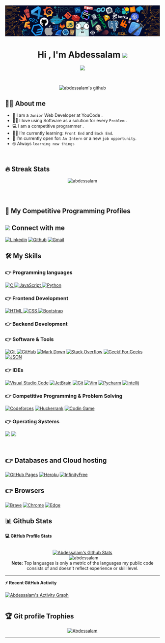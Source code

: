 ![Github Banner](https://github.com/Jaydeep-Yadav/Jaydeep-Yadav/blob/main/banner.png)

<h1 align="center">Hi , I'm Abdessalam <img src="https://media.giphy.com/media/hvRJCLFzcasrR4ia7z/giphy.gif" width="30"></h1>
<p align="center">
  <a href="https://github.com/DenverCoder1/readme-typing-svg"><img src="https://readme-typing-svg.herokuapp.com?color=%2336BCF7&size=24&center=true&lines=Full+Stack+Web+Developer"></a>
</p>


<br>

<p align="center"> 
	<img src="https://komarev.com/ghpvc/?username=Abdessalam-Elboukri&label=Profile%20views&color=0e75b6&style=plastic" alt="abdessalam's github" /> 
	<a href = "https://commits.top/morocco.html" target="_blank">
	</a>
</p>


## :sassy_man:  About me
- :school: I am a `Junior` Web Developer at YouCode .
- :technologist: I love using Software as a solution for every `Problem` .
- :computer: I am a competitive programmer .
- :student: I’m currently learning: `Front End` and `Back End`.
- :thinking: I’m currently open for: `An Intern` or a new `job opportunity`.
- :nerd_face: Always `learning new things`

<br>

## 🔥 Streak Stats
<p align="center"><img src="https://github-readme-streak-stats.herokuapp.com/?user=Abdessalam-Elboukri&theme=algolia" alt="abdessalam" /></p>

<br>
<br>


## 👀 My Competitive Programming Profiles

## <img src="https://media.giphy.com/media/iY8CRBdQXODJSCERIr/giphy.gif" width="30px"> Connect with me
<p>
<a href="https://www.linkedin.com/in/abdessalam-el-boukri-6b55a8213/"><img alt="Linkedin" title="abdessalam Linkedin" src="https://img.shields.io/badge/LinkedIn-0077B5?style=for-the-badge&logo=linkedin&logoColor=white"></a>
  <a href="https://github.com/Abdessalam-Elboukri"><img alt="Github" title="Abdessalam Github" src="https://img.shields.io/badge/GitHub-100000?style=for-the-badge&logo=github&logoColor=white"></a>
<a href="mailto:abdessalamelboukri1@gmail.com"><img alt="Gmail" title="abdessalam Gmail" src="https://img.shields.io/badge/Gmail-D14836?style=for-the-badge&logo=gmail&logoColor=white"></a>
</p>




## 🛠️ My Skills


### 👉 Programming languages

<p> 
  <a href="https://www.cprogramming.com/" target="_blank"> 
    <img alt="C" src="https://img.shields.io/badge/C%20-%232370ED.svg?style=plastic&logo=c&logoColor=white" width="47px">
  </a> 
  <a href="https://developer.mozilla.org/en-US/docs/Web/JavaScript" target="_blank"> 
     <img alt="JavaScript" src="https://img.shields.io/badge/JavaScript%20-%23F7DF1E.svg?style=plastic&logo=javascript&logoColor=black" width="100px">
   </a>
   <a href="https://www.python.org" target="_blank">
    <img alt="Python" src="https://img.shields.io/badge/Python%20-%2314354C.svg?style=plastic&logo=python&logoColor=white" width="85px">
  </a>
</p>

### 👉 Frontend Development
<p> 
  <a href="https://www.w3.org/html/" target="_blank"> 
   <img alt="HTML" src="https://img.shields.io/badge/HTML5%20-%23E34F26.svg?style=plastic&logo=html5&logoColor=white" width="85px">
  </a>   
  <a href="https://www.w3schools.com/css/" target="_blank">
    <img alt="CSS" src="https://img.shields.io/badge/CSS%20-%231572B6.svg?style=plastic&logo=css3&logoColor=white" width="85px">
  </a> 
    <a href="#"><img alt="Bootstrap" src="https://img.shields.io/badge/Bootstrap-563D7C?logo=bootstrap&logoColor=white" width="85px"></a> 

</p>

### 👉 Backend Development
<p> 
	
</p>

 ### 👉 Software & Tools
 
<p>
    <a href="#"><img alt="Git" src="https://img.shields.io/badge/Git%20-%23F05033.svg?style=plastic&logo=git&logoColor=white" width="85px"></a>
    <a href="#"><img alt="GitHub" src="https://img.shields.io/badge/github-%23181717.svg?style=plastic&logo=github&logoColor=white" width="85px"></a>
    <a href="#"><img alt="Mark Down" src="https://img.shields.io/badge/Markdown-000000?style=plastic&logo=markdown&logoColor=white" width="85px"></a>
    <a href="#"><img alt="Stack Overflow" src="https://img.shields.io/badge/-Stack%20Overflow-FE7A16?style=plastic&logo=stack-overflow&logoColor=white" width="85px"></a>
    <a href="#"><img alt="Geekf For Geeks" src="https://img.shields.io/badge/geeksforgeeks-%230F9D58.svg?style=plastic&logo=geeksforgeeks&logoColor=white" width="85px"></a>
    <a href="#"><img alt="JSON" img src="https://img.shields.io/badge/json-%23000000.svg?style=plastic&logo=json&logoColor=white" width="85px"></a>
</p>

 ### 👉 IDEs
 
<p>
  <a href="#"><img alt="Visual Studio Code" src="https://img.shields.io/badge/Visual%20Studio%20Code-0078d7.svg?style=plastic&logo=visual-studio-code&logoColor=white" width="85px"></a>
  <a href="#"><img alt="JetBrain" src="https://img.shields.io/badge/jetbrains-%23000000.svg?style=plastic&logo=jetbrains&logoColor=white" width="85px" /></a>
  <a href="#"><img alt="Git" src="https://img.shields.io/badge/Git%20-%23F05033.svg?logo=git&logoColor=white" width="85px"></a>
  <a href="#"><img alt="Vim" src="https://img.shields.io/badge/VIM-%2311AB00.svg?logo=vim&logoColor=white" width="85px"></a>
  <a href="#"><img alt="Pycharm" src="https://img.shields.io/badge/pycharm-143?logo=pycharm&logoColor=black&color=green&labelColor=green" width="85px"></a>
  <a href="#"><img alt="Intellij" src="https://img.shields.io/badge/IntelliJ&nbsp;IDEA-000000.svg?logo=intellij-idea&logoColor=white" width="85px"></a>
</p>

 ### 👉 Competitive Programming & Problem Solving
 
<p>
    <a href="#"><img alt = "Codeforces" src="https://img.shields.io/badge/codeforces%20-%231F8ACB.svg?style=plastic&logo=codeforces&logoColor=white" width="85px" /></a>
    <a href="#"><img alt = "Huckerrank" src="https://img.shields.io/badge/hackerrank-%232EC866.svg?style=plastic&logo=hackerrank&logoColor=white" width="85px" /></a>
    <a href="#"><img alt = "Codin Game" src="https://img.shields.io/badge/codingame-%23F2BB13.svg?&style=plastic&logo=codingame&logoColor=black" width="85px" /></a>
</p>

 ### 👉 Operating Systems
 
<p>
    <a href="#"><img src="https://img.shields.io/badge/Ubuntu-E95420?style=plastic&logo=ubuntu&logoColor=white" width="85px" ></a>
    <a href="#"><img src="https://img.shields.io/badge/Windows-0078D6?style=plastic&logo=windows&logoColor=white" width="85px"></a>	  
</p>

<br/>

## 👉 Databases and Cloud hosting

<p>
    <a href="#"><img alt="GitHub Pages" src="https://img.shields.io/badge/GitHub%20Pages-%23327FC7.svg?logo=github&logoColor=white" width="85px"></a>
    <a href="#"><img alt="Heroku" src="https://img.shields.io/badge/Heroku%20-%23430098.svg?logo=heroku&logoColor=white" width="85px"></a>
    <a href="#"><img alt="InfinityFree" src="https://img.shields.io/badge/logo=xampp&logoColor=white" width="85px"></a>
</p>


## 👉 Browsers
<p>
	<a href="#"><img alt="Brave" src="https://img.shields.io/badge/Brave-FB542B?logo=brave&logoColor=white"></a>
	<a href="#"><img alt="Chrome" src="https://img.shields.io/badge/Google_chrome-4285F4?logo=Google-Chrome&logoColor=white"></a>
	<a href="#"><img alt="Edge" src="https://img.shields.io/badge/Microsoft_Edge-0078D7?logo=Microsoft-edge&logoColor=white"></a>
</p>


## 📊 Github Stats



  <summary><b>💻 GitHub Profile Stats</b></summary>
  <br/>
  <p align="center">
    <a href="https://github.com/anuraghazra/github-readme-stats"><img alt="Abdessalam's Github Stats" src="https://github-readme-stats.vercel.app/api?username=Abdessalam-Elboukri&show_icons=true&count_private=true&theme=algolia" height="192px"/></a>
<br/>
  &nbsp;
	  <img src="https://github-readme-stats.vercel.app/api/top-langs?username=Abdessalam-Elboukri&langs_count=10&show_icons=true&locale=en&layout=compact&theme=algolia" alt="abdessalam" height="192px"/>
  <br/>
  <b>Note:</b> Top languages is only a metric of the languages my public code consists of and doesn't reflect experience or skill level.
  </p>

----

  <summary><b>⚡ Recent GitHub Activity</b></summary>
  <br/>
   <a href="https://github.com/Abdessalam-Elboukri"><img alt="Abdessalam's Activity Graph" src="https://activity-graph.herokuapp.com/graph?username=Abdessalam-Elboukri&custom_title=abdessalam's%20Contribution%20Graph&theme=react-dark" /></a>
  <br/>


<br/>

## :trophy: Git profile Trophies

<p align="center"> <a href="https://github.com/ryo-ma/github-profile-trophy"><img src="https://github-profile-trophy.vercel.app/?username=Abdessalam-Elboukri&layout=compact&theme=algolia" alt="Abdessalam" /></a> </p>

-----
